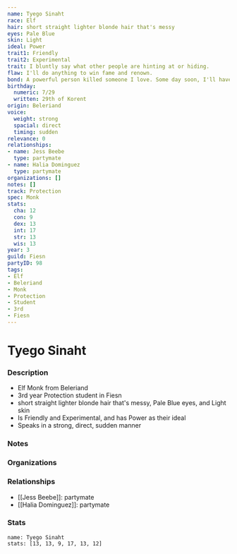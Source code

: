```yaml
---
name: Tyego Sinaht
race: Elf
hair: short straight lighter blonde hair that's messy
eyes: Pale Blue
skin: Light
ideal: Power
trait1: Friendly
trait2: Experimental
trait: I bluntly say what other people are hinting at or hiding.
flaw: I'll do anything to win fame and renown.
bond: A powerful person killed someone I love. Some day soon, I'll have my revenge.
birthday:
  numeric: 7/29
  written: 29th of Korent
origin: Beleriand
voice:
  weight: strong
  spacial: direct
  timing: sudden
relevance: 0
relationships:
- name: Jess Beebe
  type: partymate
- name: Halia Dominguez
  type: partymate
organizations: []
notes: []
track: Protection
spec: Monk
stats:
  cha: 12
  con: 9
  dex: 13
  int: 17
  str: 13
  wis: 13
year: 3
guild: Fiesn
partyID: 98
tags:
- Elf
- Beleriand
- Monk
- Protection
- Student
- 3rd
- Fiesn
---
```

# Tyego Sinaht
### Description
- Elf Monk from Beleriand
- 3rd year Protection student in Fiesn
- short straight lighter blonde hair that's messy, Pale Blue eyes, and Light skin
- Is Friendly and Experimental, and has Power as their ideal
- Speaks in a strong, direct, sudden manner

### Notes

### Organizations

### Relationships
- [[Jess Beebe]]: partymate
- [[Halia Dominguez]]: partymate

### Stats
```statblock
name: Tyego Sinaht
stats: [13, 13, 9, 17, 13, 12]
```